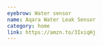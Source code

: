 ```yaml
---
eyebrow: Water sensor
name: Aqara Water Leak Sensor
category: home
link: https://amzn.to/3IxiqHj
---
```

